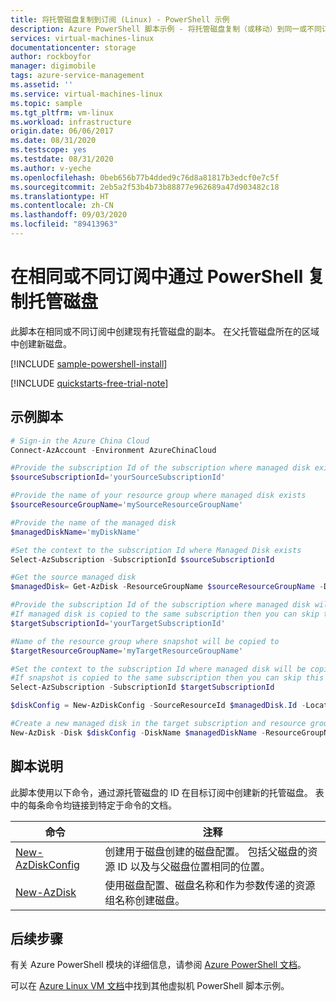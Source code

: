 ```yaml
---
title: 将托管磁盘复制到订阅 (Linux) - PowerShell 示例
description: Azure PowerShell 脚本示例 - 将托管磁盘复制（或移动）到同一或不同订阅
services: virtual-machines-linux
documentationcenter: storage
author: rockboyfor
manager: digimobile
tags: azure-service-management
ms.assetid: ''
ms.service: virtual-machines-linux
ms.topic: sample
ms.tgt_pltfrm: vm-linux
ms.workload: infrastructure
origin.date: 06/06/2017
ms.date: 08/31/2020
ms.testscope: yes
ms.testdate: 08/31/2020
ms.author: v-yeche
ms.openlocfilehash: 0beb656b77b4dded9c76d8a81817b3edcf0e7c5f
ms.sourcegitcommit: 2eb5a2f53b4b73b88877e962689a47d903482c18
ms.translationtype: HT
ms.contentlocale: zh-CN
ms.lasthandoff: 09/03/2020
ms.locfileid: "89413963"
---
```

# <a name="copy-managed-disks-in-the-same-subscription-or-different-subscription-with-powershell"></a>在相同或不同订阅中通过 PowerShell 复制托管磁盘

此脚本在相同或不同订阅中创建现有托管磁盘的副本。 在父托管磁盘所在的区域中创建新磁盘。

[!INCLUDE [sample-powershell-install](../../../includes/sample-powershell-install.md)]

[!INCLUDE [quickstarts-free-trial-note](../../../includes/quickstarts-free-trial-note.md)]

## <a name="sample-script"></a>示例脚本

```powershell
# Sign-in the Azure China Cloud
Connect-AzAccount -Environment AzureChinaCloud

#Provide the subscription Id of the subscription where managed disk exists
$sourceSubscriptionId='yourSourceSubscriptionId'

#Provide the name of your resource group where managed disk exists
$sourceResourceGroupName='mySourceResourceGroupName'

#Provide the name of the managed disk
$managedDiskName='myDiskName'

#Set the context to the subscription Id where Managed Disk exists
Select-AzSubscription -SubscriptionId $sourceSubscriptionId

#Get the source managed disk
$managedDisk= Get-AzDisk -ResourceGroupName $sourceResourceGroupName -DiskName $managedDiskName

#Provide the subscription Id of the subscription where managed disk will be copied to
#If managed disk is copied to the same subscription then you can skip this step
$targetSubscriptionId='yourTargetSubscriptionId'

#Name of the resource group where snapshot will be copied to
$targetResourceGroupName='myTargetResourceGroupName'

#Set the context to the subscription Id where managed disk will be copied to
#If snapshot is copied to the same subscription then you can skip this step
Select-AzSubscription -SubscriptionId $targetSubscriptionId

$diskConfig = New-AzDiskConfig -SourceResourceId $managedDisk.Id -Location $managedDisk.Location -CreateOption Copy 

#Create a new managed disk in the target subscription and resource group
New-AzDisk -Disk $diskConfig -DiskName $managedDiskName -ResourceGroupName $targetResourceGroupName

```

## <a name="script-explanation"></a>脚本说明

此脚本使用以下命令，通过源托管磁盘的 ID 在目标订阅中创建新的托管磁盘。 表中的每条命令均链接到特定于命令的文档。

| 命令 | 注释 |
|---|---|
| [New-AzDiskConfig](https://docs.microsoft.com/powershell/module/az.compute/New-AzDiskConfig) | 创建用于磁盘创建的磁盘配置。 包括父磁盘的资源 ID 以及与父磁盘位置相同的位置。  |
| [New-AzDisk](https://docs.microsoft.com/powershell/module/az.compute/New-AzDisk) | 使用磁盘配置、磁盘名称和作为参数传递的资源组名称创建磁盘。 |

## <a name="next-steps"></a>后续步骤

有关 Azure PowerShell 模块的详细信息，请参阅 [Azure PowerShell 文档](https://docs.microsoft.com/powershell/azure/)。

可以在 [Azure Linux VM 文档](../linux/powershell-samples.md?toc=%2fvirtual-machines%2flinux%2ftoc.json)中找到其他虚拟机 PowerShell 脚本示例。

<!-- Update_Description: update meta properties, wording update, update link -->